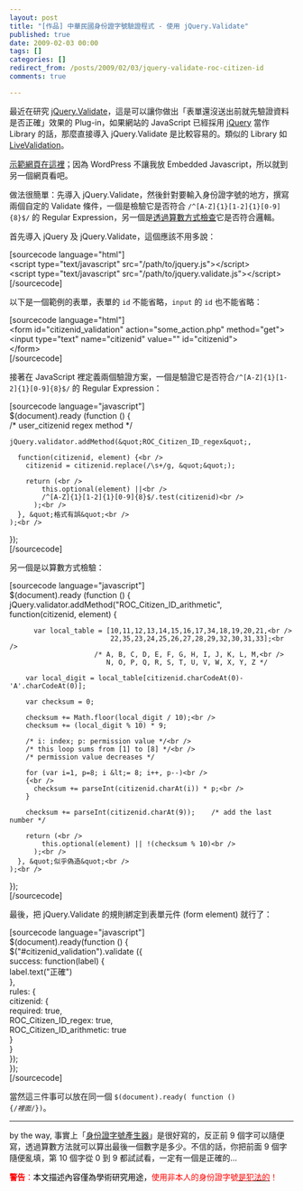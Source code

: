 ```yaml
---
layout: post
title: "[作品] 中華民國身份證字號驗證程式 - 使用 jQuery.Validate"
published: true
date: 2009-02-03 00:00
tags: []
categories: []
redirect_from: /posts/2009/02/03/jquery-validate-roc-citizen-id
comments: true

---
```


最近在研究 <a href="http://docs.jquery.com/Plugins/Validation">jQuery.Validate</a>，這是可以讓你做出「表單還沒送出前就先驗證資料是否正確」效果的 Plug-in，如果網站的 JavaScript 已經採用 <a href="http://jquery.com">jQuery</a> 當作 Library 的話，那麼直接導入 jQuery.Validate 是比較容易的。類似的 Library 如 <a href="http://www.livevalidation.com/">LiveValidation</a>。

<a href="http://www.yorkxin.org/work:jquery-validate-roc-citizen-id">示範網頁在這裡</a>；因為 WordPress 不讓我放 Embedded Javascript，所以就到另一個網頁看吧。

做法很簡單：先導入 jQuery.Validate，然後針對要輸入身份證字號的地方，撰寫兩個自定的 Validate 條件，一個是檢驗它是否符合 <code>/^[A-Z]{1}[1-2]{1}[0-9]{8}$/</code> 的 Regular Expression，另一個是<a href="http://my.so-net.net.tw/idealist/Other/SSN.html">透過算數方式檢查</a>它是否符合邏輯。

<!--more-->

首先導入 jQuery 及 jQuery.Validate，這個應該不用多說：

[sourcecode language="html"]<br />
  &lt;script type=&quot;text/javascript&quot; src=&quot;/path/to/jquery.js&quot;&gt;&lt;/script&gt;<br />
  &lt;script type=&quot;text/javascript&quot; src=&quot;/path/to/jquery.validate.js&quot;&gt;&lt;/script&gt;<br />
[/sourcecode]

以下是一個範例的表單，表單的 <code>id</code> 不能省略，<code>input</code> 的 <code>id</code> 也不能省略：

[sourcecode language="html"]<br />
  &lt;form id=&quot;citizenid_validation&quot; action=&quot;some_action.php&quot; method=&quot;get&quot;&gt;<br />
    &lt;input type=&quot;text&quot; name=&quot;citizenid&quot; value=&quot;&quot; id=&quot;citizenid&quot;&gt;<br />
  &lt;/form&gt;<br />
[/sourcecode]

接著在 JavaScript 裡定義兩個驗證方案，一個是驗證它是否符合<code>/^[A-Z]{1}[1-2]{1}[0-9]{8}$/</code> 的 Regular Expression：

[sourcecode language="javascript"]<br />
  $(document).ready (function () {<br />
    /* user_citizenid regex method */

    jQuery.validator.addMethod(&quot;ROC_Citizen_ID_regex&quot;,

      function(citizenid, element) {<br />
        citizenid = citizenid.replace(/\s+/g, &quot;&quot;);

        return (<br />
            this.optional(element) ||<br />
            /^[A-Z]{1}[1-2]{1}[0-9]{8}$/.test(citizenid)<br />
          );<br />
      }, &quot;格式有誤&quot;<br />
    );<br />
  });<br />
[/sourcecode]

另一個是以算數方式檢驗：

[sourcecode language="javascript"]<br />
  $(document).ready (function () {<br />
    jQuery.validator.addMethod(&quot;ROC_Citizen_ID_arithmetic&quot;,<br />
      function(citizenid, element) {

          var local_table = [10,11,12,13,14,15,16,17,34,18,19,20,21,<br />
                             22,35,23,24,25,26,27,28,29,32,30,31,33];<br />
                         /* A, B, C, D, E, F, G, H, I, J, K, L, M,<br />
                            N, O, P, Q, R, S, T, U, V, W, X, Y, Z */

        var local_digit = local_table[citizenid.charCodeAt(0)-'A'.charCodeAt(0)];

        var checksum = 0;

        checksum += Math.floor(local_digit / 10);<br />
        checksum += (local_digit % 10) * 9;

        /* i: index; p: permission value */<br />
        /* this loop sums from [1] to [8] */<br />
        /* permission value decreases */

        for (var i=1, p=8; i &lt;= 8; i++, p--)<br />
        {<br />
          checksum += parseInt(citizenid.charAt(i)) * p;<br />
        }

        checksum += parseInt(citizenid.charAt(9));    /* add the last number */

        return (<br />
            this.optional(element) || !(checksum % 10)<br />
          );<br />
      }, &quot;似乎偽造&quot;<br />
    );<br />
  });<br />
[/sourcecode]

最後，把 jQuery.Validate 的規則綁定到表單元件 (form element) 就行了：

[sourcecode language="javascript"]<br />
  $(document).ready(function () {<br />
    $(&quot;#citizenid_validation&quot;).validate ({<br />
      success: function(label) {<br />
        label.text(&quot;正確&quot;)<br />
      },<br />
      rules: {<br />
        citizenid: {<br />
          required: true,<br />
          ROC_Citizen_ID_regex: true,<br />
          ROC_Citizen_ID_arithmetic: true<br />
        }<br />
      }<br />
    });<br />
  });<br />
[/sourcecode]

當然這三件事可以放在同一個 <code>$(document).ready( function () {/*裡面*/})</code>。

---

by the way, 事實上「<a href="http://www.cis.nctu.edu.tw/~is86007/magicshop/ROCid.html">身份證字號產生器</a>」是很好寫的，反正前 9 個字可以隨便寫，透過算數方法就可以算出最後一個數字是多少。不信的話，你把前面 9 個字隨便亂填，第 10 個字從 0 到 9 都試試看，一定有一個是正確的...

<span style="color:#ff0000;"><strong>警告</strong>：<span style="color:#000000;">本文描述內容僅為學術研究用途，</span>使用非本人的身份證字號</span><a href="http://tinyurl.com/yka85s2"><span style="color:#ff0000;">是犯法的</span></a><span style="color:#ff0000;">！</span>
